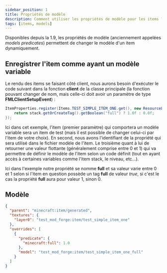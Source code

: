 ```yaml
---
sidebar_position: 1
title: Propriétés de modèle
description: Comment utiliser les propriétés de modèle pour les items ?
tags: [items, models]
---
```


Disponibles depuis la 1.9, les propriétés de modèle (anciennement appelées _models predicates_) permettent de changer le modèle d'un item dynamiquement.

## Enregistrer l'item comme ayant un modèle variable

Le rendu des items se faisant côté client, nous aurons besoin d'exécuter le code suivant dans la fonction **client** de la classe principale (la fonction pouvant changer de nom, mais celle-ci doit avoir un paramètre de type **FMLClientSetupEvent**) :

```java
ItemProperties.register(Items.TEST_SIMPLE_ITEM_ONE.get(), new ResourceLocation("full"), (stack, level, livingEntity, id) -> {
    return stack.getOrCreateTag().getBoolean("full") ? 1.0f : 0.0f;
});
```

Ici dans cet exemple, l'item (premier paramètre) qui comportera un modèle variable sera un item de test (mais il est possible de changer celui-ci par l'item de votre choix). En second, nous avons l'identifiant de la propriété qui sera utilisé dans le fichier modèle de l'item. Le troisième quant à lui de retourner une valeur flottante (généralement comprise entre 0 et 1) qui va permettre de définir le modèle de l'item selon un code définit (tout en ayant accès à certaines variables comme l'item stack, le niveau, etc...).

Ici dans l'exemple notre propriété se nomme **full** et sa valeur varie entre 0 et 1 selon si l'item en question possède un tag **full** de valeur _true_, si c'est le cas la propriété **full** aura pour valeur 1, sinon 0.

## Modèle

```json
{
  "parent": "minecraft:item/generated",
  "textures": {
    "layer0": "test_mod_forge:item/test_simple_item_one"
  },
  "overrides": [
    {
      "predicate": {
        "minecraft:full": 1.0
      },
      "model": "test_mod_forge:item/test_simple_item_one_full"
    }
  ]
}
```